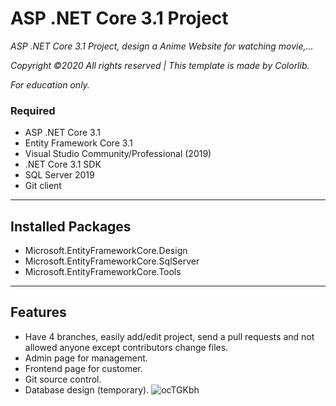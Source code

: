 # ASP .NET Core 3.1 Project
_ASP .NET Core 3.1 Project, design a Anime Website for watching movie,..._

_Copyright ©2020 All rights reserved | This template is made by Colorlib._

_For education only._
### Required
- ASP .NET Core 3.1
- Entity Framework Core 3.1
- Visual Studio Community/Professional (2019)
- .NET Core 3.1 SDK
- SQL Server 2019
- Git client
-----
## Installed Packages
- Microsoft.EntityFrameworkCore.Design
- Microsoft.EntityFrameworkCore.SqlServer
- Microsoft.EntityFrameworkCore.Tools
-----
## Features
- Have 4 branches, easily add/edit project, send a pull requests and not allowed anyone except contributors change files.
- Admin page for management.
- Frontend page for customer.
- Git source control.
- Database design (temporary).
![ocTGKbh](https://user-images.githubusercontent.com/70925557/98498821-6e7d6c00-227a-11eb-9c84-647ea50a50ff.png)

